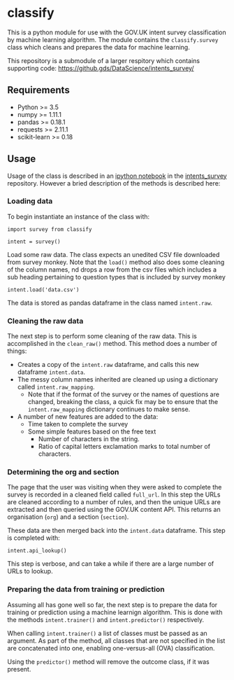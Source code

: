 # classify

This is a python module for use with the GOV.UK intent survey classification by machine learning algorithm.
The module contains the `classify.survey` class which cleans and prepares the data for machine learning.

This repository is a submodule of a larger respitory which contains supporting code: <https://github.gds/DataScience/intents_survey/>

## Requirements

* Python >= 3.5 
* numpy >= 1.11.1
* pandas >= 0.18.1
* requests >= 2.11.1
* scikit-learn >= 0.18

## Usage

Usage of the class is described in an [ipython notebook](https://github.gds/DataScience/intents_survey/GOV.UK_intent_survey_AutoTextCategoriser_predicting.ipynb) in the [intents_survey](https://github.gds/DataScience/intents_survey/) repository.
However a bried description of the methods is described here:

### Loading data

To begin instantiate an instance of the class with:

```
import survey from classify

intent = survey()
```

Load some raw data.
The class expects an unedited CSV file downloaded from survey monkey.
Note that the `load()` method also does some cleaning of the column names, 
nd drops a row from the csv files which includes a sub heading pertaining to question types that is included by survey monkey

```
intent.load('data.csv')
```

The data is stored as pandas dataframe in the class named `intent.raw`.

### Cleaning the raw data

The next step is to perform some cleaning of the raw data.
This is accomplished in the `clean_raw()` method.
This method does a number of things:

* Creates a copy of the `intent.raw` dataframe, and calls this new dataframe `intent.data`.
* The messy column names inherited are cleaned up using a dictionary called `intent.raw_mapping`.
    * Note that if the format of the survey or the names of questions are changed, breaking the class, a quick fix may be to ensure that the `intent.raw_mapping` dictionary continues to make sense.
* A number of new features are added to the data:
    * Time taken to complete the survey
    * Some simple features based on the free text
        * Number of characters in the string.
        * Ratio of capital letters exclamation marks to total number of characters.

### Determining the org and section

The page that the user was visiting when they were asked to complete the survey is recorded in a cleaned field called `full_url`.
In this step the URLs are cleaned according to a number of rules, and then the unique URLs are extracted and then queried using the GOV.UK content API.
This returns an organisation (`org`) and a section (`section`).

These data are then merged back into the `intent.data` dataframe.
This step is completed with:

```
intent.api_lookup()
```

This step is verbose, and can take a while if there are a large number of URLs to lookup.

### Preparing the data from training or prediction

Assuming all has gone well so far, the next step is to prepare the data for training or prediction using a machine learnign algorithm.
This is done with the methods `intent.trainer()` and `intent.predictor()` respectively.

When calling `intent.trainer()` a list of classes must be passed as an argument.
As part of the method, all classes that are not specified in the list are concatenated into one, enabling one-versus-all (OVA) classification.

Using the `predictor()` method will remove the outcome class, if it was present.





